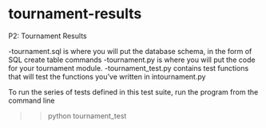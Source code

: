 # tournament-results
P2: Tournament Results

-tournament.sql is where you will put the database schema, in the form of SQL create table commands
-tournament.py is where you will put the code for your tournament module.
-tournament_test.py contains test functions that will test the functions you’ve written in intournament.py

To run the series of tests defined in this test suite, run the program from the command line 
>> python tournament_test


